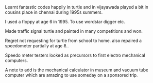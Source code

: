 Learnt fantastic codes happily in turtle and in vijayawada played a bit in cousins place in chennai during 1995s summers.

I used a floppy at age 6 in 1995. To use wordstar digger etc.

Made traffic signal turtle and painted in many competitions and won.

Regret not requesting for turtle from school to home. also repaired a speedometer partially at age 8..

Speedo meter testers looked as precursors to first electro mechanical computers.

A note to add is the mechanical calculator in museum and vacuum tube computer which are amazing to use someday on a sponsored trip.

